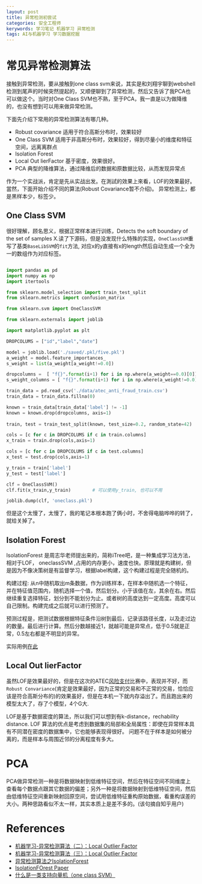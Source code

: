 ```yaml
---
layout: post
title: 异常检测初尝试
categories: 安全工程师
kerywords: 学习笔记 机器学习 异常检测
tags: AI与机器学习 学习数据挖掘
---
```


# 常见异常检测算法

接触到异常检测，要从接触到one class svm来说，其实是和刘翔宇聊到webshell检测到尾声的时候突然提起的，又顺便聊到了异常检测，然后又告诉了我PCA也可以做这个。当时对One Class SVM也不熟，至于PCA，我一直是以为做降维的，也没有想到可以用来做异常检测。

下面先介绍下常用的异常检测算法有哪几种。

* Robust covariance 适用于符合高斯分布时，效果较好
* One Class SVM 适用于非高斯分布时，效果较好，得到尽量小的维度和特征空间，远离离群点
* Isolation Forest 
* Local Out lierFactor 基于密度，效果很好。
* PCA 典型的降维算法，通过降维后的数据和原数据比较，从而发现异常点

作为一个实战派，肯定是先从实战出发。在測試的效果上來看，LOF的效果最好。當然，下面开始介绍不同的算法(Robust Covariance暂不介绍)。 异常检测上，都是黑样本少，标签少。

## One Class SVM

很好理解，顾名思义，根据正常样本进行训练，Detects the soft boundary of the set of samples X.读了下源码，但是没发现什么特殊的实现，`OneClassSVM`重写了基类`BaseLibSVM`的`fit`方法, 对应x的y直接有x的length然后自动生成一个全为一的数组作为对应标签。

```python

import pandas as pd
import numpy as np
import itertools

from sklearn.model_selection import train_test_split
from sklearn.metrics import confusion_matrix

from sklearn.svm import OneClassSVM

from sklearn.externals import joblib

import matplotlib.pyplot as plt

DROPCOLUMS = ["id","label","date"]

model = joblib.load('./saved/.pkl/five.pkl')
a_weight = model.feature_importances_
s_weight = list(a_weight[a_weight!=0.0])

dropcolumns =  [ "f{}".format(i+1) for i in np.where(a_weight==0.0)[0]]
s_weight_columns = [ "f{}".format(i+1) for i in np.where(a_weight!=0.0)[0]]

train_data = pd.read_csv('./data/atec_anti_fraud_train.csv')
train_data = train_data.fillna(0)

known = train_data[train_data['label'] != -1]
known = known.drop(dropcolumns, axis=1)
 
train, test = train_test_split(known, test_size=0.2, random_state=42)

cols = [c for c in DROPCOLUMS if c in train.columns]
x_train = train.drop(cols,axis=1)

cols = [c for c in DROPCOLUMS if c in test.columns]
x_test = test.drop(cols,axis=1)

y_train = train['label']
y_test = test['label']

clf = OneClassSVM()
clf.fit(x_train,y_train)        # 可以使用y_train, 也可以不用

joblib.dump(clf, 'oneclass.pkl')

```
但是这个太慢了，太慢了，我的笔记本根本跑了俩小时，不舍得电脑哗哗的转了，就给关掉了。

## Isolation Forest 

IsolationForest 是周志华老师提出来的，简称iTree吧，是一种集成学习法方法，相对于LOF， oneclassSVM ,占用的内存更小，速度也快。原理就是构建树，但是因为不像决策树是有监督学习，根据label构建，这个构建过程是完全随机的。

构建过程: 从n中随机取出m条数据，作为训练样本，在样本中随机选一个特征，并在特征值范围内，随机选择一个值，然后划分。小于该值在左，其余在右。然后继续重复选择特征，划分到不能划分为止。或者树的高度达到一定高度。高度可以自己限制。构建完成之后就可以进行预测了。

预测过程是，把测试数据根据特征条件沿树到最后，记录该路径长度，以及走过边的数量。最后进行计算。然后分数越接近1，就越可能是异常点，低于0.5就是正常，0.5左右都是不明显的异常。

实际用例[在此](https://github.com/mylamour/blog/issues/27)

## Local Out lierFactor

虽然LOF是效果最好的，但是在这次的ATEC[风险支付](https://dc.cloud.alipay.com/index#/topic/intro?id=4)比赛中，表现并不好，而`Robust Convariance`(肯定是效果最好，因为正常的交易和不正常的交易，恰恰应该是符合高斯分布的)的效果虽好，但是在本机一下就内存溢出了。而且跑出来的模型太大了，存了个模型，4个G大. 

LOF是基于数据密度的算法，所以我们可以想到有k-distance，rechability distance. LOF 算法的优点是考虑到数据集的局部和全局属性：即使在异常样本具有不同潜在密度的数据集中，它也能够表现得很好。 问题不在于样本是如何被分离的，而是样本与周围近邻的分离程度有多大。

# PCA

PCA做异常检测一种是将数据映射到低维特征空间，然后在特征空间不同维度上查看每个数据点跟其它数据的偏差；另外一种是将数据映射到低维特征空间，然后由低维特征空间重新映射回原空间，尝试用低维特征重构原始数据，看重构误差的大小。两种思路看似不太一样，其实本质上是差不多的。(该句摘自知乎用户)

# References

* [机器学习-异常检测算法（二）：Local Outlier Factor](https://zhuanlan.zhihu.com/p/28178476)
* [机器学习-异常检测算法（三）：Local Outlier Factor](https://zhuanlan.zhihu.com/p/29091645)
* [异常检测算法之IsolationForest](https://github.com/mylamour/blog/issues/27)
* [IsolationFOrest Paper](http://cs.nju.edu.cn/zhouzh/zhouzh.files/publication/tkdd11.pdf)
* [什么是一类支持向量机（one class SVM）](https://www.zhihu.com/question/22365729)